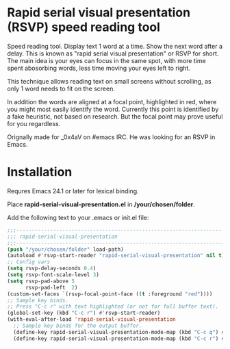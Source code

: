 # Rapid serial visual presentation (RSVP) speed reading tool

Speed reading tool. Display text 1 word at a time. Show the next word after
a delay. This is known as "rapid serial visual presentation" or RSVP
for short. The main idea is your eyes can focus in the same spot, with more
time spent abosorbing words, less time moving your eyes left to right.

This technique allows reading text on small screens without scrolling, as
only 1 word needs to fit on the screen.

In addition the words are aligned at a focal point, highlighted
in red, where you might most easily identify the word. Currently this point
is identified by a fake heuristic, not based on research. But the focal
point may prove useful for you regardless.

Orignally made for _0x4aV on #emacs IRC. He was looking for an RSVP in
Emacs.

# Installation

Requres Emacs 24.1 or later for lexical binding.

Place **rapid-serial-visual-presentation.el** in **/your/chosen/folder**.

Add the following text to your .emacs or init.el file:

```lisp
;;;----------------------------------------------------------------------------
;;; rapid-serial-visual-presentation
;;;----------------------------------------------------------------------------
(push "/your/chosen/folder" load-path)
(autoload #'rsvp-start-reader "rapid-serial-visual-presentation" nil t)
;; Config vars
(setq rsvp-delay-seconds 0.4)
(setq rsvp-font-scale-level 3)
(setq rsvp-pad-above 5
      rsvp-pad-left  2)
(custom-set-faces `(rsvp-focal-point-face ((t :foreground "red"))))
;; Sample key binds.
;; Press "C-c r" with text highlighted (or not for full buffer text).
(global-set-key (kbd "C-c r") #'rsvp-start-reader)
(with-eval-after-load 'rapid-serial-visual-presentation
  ;; Sample key binds for the output buffer.
  (define-key rapid-serial-visual-presentation-mode-map (kbd "C-c q") #'rsvp-stop-reader)
  (define-key rapid-serial-visual-presentation-mode-map (kbd "C-c r") #'rsvp-rewind-reader))
```
